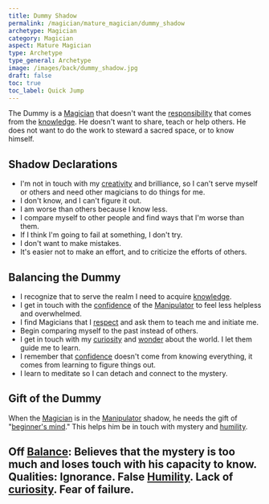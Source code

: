 ```yaml
---
title: Dummy Shadow
permalink: /magician/mature_magician/dummy_shadow
archetype: Magician
category: Magician
aspect: Mature Magician
type: Archetype
type_general: Archetype
image: /images/back/dummy_shadow.jpg
draft: false
toc: true
toc_label: Quick Jump
---
```

 The Dummy is a [Magician](/magician/mature_magician) that doesn't want the [responsibility](/king/mature_king/responsibility) that comes from the [knowledge](/magician/mature_magician/knowledge). He doesn't want to share, teach or help others. He does not want to do the work to steward a sacred space, or to know himself.  
  
  
## Shadow Declarations  
- I'm not in touch with my [creativity](/magician/body/creator/creativity) and brilliance, so I can't serve myself or others and need other magicians to do things for me.   
- I don't know, and I can't figure it out.   
- I am worse than others because I know less.  
- I compare myself to other people and find ways that I'm worse than them.   
- If I think I'm going to fail at something, I don't try.   
- I don't want to make mistakes.   
- It's easier not to make an effort, and to criticize the efforts of others.  
  
## Balancing the Dummy  
- I recognize that to serve the realm I need to acquire [knowledge](/magician/mature_magician/knowledge).   
- I get in touch with the [confidence](/magician/heart/healer/confidence) of the [Manipulator](/magician/mature_magician/manipulator_shadow) to feel less helpless and overwhelmed.  
- I find Magicians that I [respect](/king/spirit/leader/respect) and ask them to teach me and initiate me.   
- Begin comparing myself to the past instead of others.  
- I get in touch with my [curiosity](/magician/mind/sage/curiosity) and [wonder](/lover/mind/innocent/wonder) about the world. I let them guide me to learn.  
- I remember that [confidence](/magician/heart/healer/confidence) doesn't come from knowing everything, it comes from learning to figure things out.   
- I learn to meditate so I can detach and connect to the mystery.   
  
  
## Gift of the Dummy  
When the [Magician](/magician/mature_magician) is in the [Manipulator](/magician/mature_magician/manipulator_shadow) shadow, he needs the gift of "[beginner's mind](/magician/mind/sage/beginner's_mind)." This helps him be in touch with mystery and [humility](/warrior/heart/explorer/humility).  
  
**Off [Balance](/king/body/peace_maker/balance):** Believes that the mystery is too much and loses touch with his capacity to know.  
**Qualities:** Ignorance. False [Humility](/warrior/heart/explorer/humility). Lack of [curiosity](/magician/mind/sage/curiosity). Fear of failure.
---
